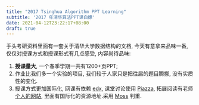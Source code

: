```yaml
---
title: "2017 Tsinghua Algorithm PPT Learning"
subtitle: '2017 年清华算法PPT课白嫖'
date: 2021-04-12T23:22:17+08:00
draft: true
---
```


手头考研资料里面有一套关于清华大学数据结构的文档, 今天有意拿来品味一番, 仅仅对授课方式和授课形式有几点感受, 内容尚待品味:

1. **授课量大**, 一个春季学期一共有1200+页PPT; 
2. 作业比我们多一个实验的项目, 我们较于人家只是把往届的题目腾挪, 没有实质性的变化.
3. 授课方式更加国际化, 网课有依赖 [edx](https://www.edx.org/), 课堂讨论使用 [Piazza](https://piazza.com/), 拓展阅读有老师[个人的网站](https://dsa.cs.tsinghua.edu.cn/~deng/ds/index.htm), 里面有国际化的资源地址.采用 [Moss](http://theory.stanford.edu/~aiken/moss/) 判重.

<!--more-->

